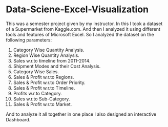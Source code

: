 # Data-Sciene-Excel-Visualization
This was a semester project given by my instructor. In this I took a dataset of a Supermarket from Kaggle.com.
And then I analyzed it using different tools and features of Microsoft Excel.
So I analyzed the dataset on the following parameters:
1) Category Wise Quantity Analysis.
2) Region Wise Quantity Analysis.
3) Sales w.r.to timeline from 2011-2014.
4) Shipment Modes and their Cost Analysis.
5) Category Wise Sales.
6) Sales & Profit w.r.to Regions.
7) Sales & Profit w.r.to Order Priority.
8) Sales & Profit w.r.to Timeline.
9) Profits w.r.to Category.
10) Sales w.r.to Sub-Category.
11) Sales & Profit w.r.to Market.

And to analyze it all together in one place I also designed an interactive Dashboard.

